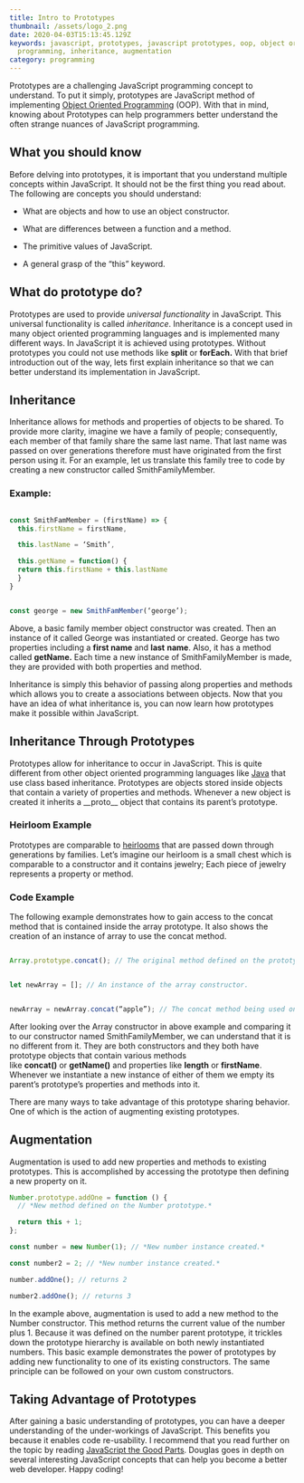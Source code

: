 ```yaml
---
title: Intro to Prototypes
thumbnail: /assets/logo_2.png
date: 2020-04-03T15:13:45.129Z
keywords: javascript, prototypes, javascript prototypes, oop, object oriented
  programming, inheritance, augmentation
category: programming
---
```


Prototypes are a challenging JavaScript programming concept to understand. To
put it simply, prototypes are JavaScript method of implementing [Object
Oriented
Programming](https://www.educative.io/blog/object-oriented-programming) (OOP).
With that in mind, knowing about Prototypes can help programmers better
understand the often strange nuances of JavaScript programming.

## What you should know

Before delving into prototypes, it is important that you understand multiple concepts within JavaScript. It should not be the first thing you read about. The following are concepts you should understand:

- What are objects and how to use an object constructor.

- What are differences between a function and a method.

- The primitive values of JavaScript.

- A general grasp of the “this” keyword.

## What do prototype do?

Prototypes are used to provide *universal functionality* in JavaScript. This universal functionality is called *inheritance*. Inheritance is a concept used in many object oriented programming languages and is implemented many different ways. In JavaScript it is achieved using prototypes. Without prototypes you could not use methods like **split** or **forEach.** With that brief introduction out of the way, lets first explain inheritance so that we can better understand its implementation in JavaScript.

## Inheritance

Inheritance allows for methods and properties of objects to be shared. To provide more clarity, imagine we have a family of people; consequently, each member of that family share the same last name. That last name was passed on over generations therefore must have originated from the first person using it. For an example, let us translate this family tree to code by creating a new constructor called SmithFamilyMember.

### Example:

```javascript

const SmithFamMember = (firstName) => {
  this.firstName = firstName,

  this.lastName = ‘Smith’,

  this.getName = function() {
  return this.firstName + this.lastName
  }
}


const george = new SmithFamMember(‘george’);

```

Above, a basic family member object constructor was created. Then an instance of it called George was instantiated or created. George has two properties including a **first name** and **last** **name**. Also, it has a method called **getName.** Each time a new instance of SmithFamilyMember is made, they are provided with both properties and method.

Inheritance is simply this behavior of passing along properties and methods which allows you to create a associations between objects. Now that you have an idea of what inheritance is, you can now learn how prototypes make it possible within JavaScript.

## Inheritance Through Prototypes

Prototypes allow for inheritance to occur in JavaScript. This is quite different from other object oriented programming languages like [Java](https://www.upwork.com/resources/java-vs-javascript-what-is-the-difference#:~:text=Java%20follows%20class%20based%20inheritance%E2%80%94a%20top%20down%2C%20hierarchical%2C,inherit%20directly%20from%20other%20objects.) that use class based inheritance. Prototypes are objects stored inside objects that contain a variety of properties and methods. Whenever a new object is created it inherits a \_\_proto\_\_ object that contains its parent’s prototype.

### Heirloom Example

Prototypes are comparable to [heirlooms](https://www.merriam-webster.com/dictionary/heirloom) that are passed down through generations by families. Let’s imagine our heirloom is a small chest which is comparable to a constructor and it contains jewelry; Each piece of jewelry represents a property or method.

### Code Example

The following example demonstrates how to gain access to the concat method that is contained inside the array prototype. It also shows the creation of an instance of array to use the concat method.

```javascript

Array.prototype.concat(); // The original method defined on the prototype.


let newArray = []; // An instance of the array constructor.


newArray = newArray.concat(“apple”); // The concat method being used on the new array.

```

After looking over the Array constructor in above example and comparing it to our constructor named SmithFamilyMember, we can understand that it is no different from it. They are both constructors and they both have prototype objects that contain various methods like **concat()** or **getName()** and properties like **length** or **firstName**. Whenever we instantiate a new instance of either of them we empty its parent’s prototype’s properties and methods into it.

There are many ways to take advantage of this prototype sharing behavior. One of which is the action of augmenting existing prototypes.

## Augmentation

Augmentation is used to add new properties and methods to existing prototypes. This is accomplished by accessing the prototype then defining a new property on it.

```javascript
Number.prototype.addOne = function () {
  // *New method defined on the Number prototype.*

  return this + 1;
};

const number = new Number(1); // *New number instance created.*

const number2 = 2; // *New number instance created.*

number.addOne(); // returns 2

number2.addOne(); // returns 3
```

In the example above, augmentation is used to add a new method to the Number constructor. This method returns the current value of the number plus 1. Because it was defined on the number parent prototype, it trickles down the prototype hierarchy is available on both newly instantiated numbers. This basic example demonstrates the power of prototypes by adding new functionality to one of its existing constructors. The same principle can be followed on your own custom constructors.

## Taking Advantage of Prototypes

After gaining a basic understanding of prototypes, you can have a deeper understanding of the under-workings of JavaScript. This benefits you because it enables code re-usability. I recommend that you read further on the topic by reading [JavaScript the Good Parts](https://www.amazon.ca/JavaScript-Good-Parts-Douglas-Crockford/dp/0596517742). Douglas goes in depth on several interesting JavaScript concepts that can help you become a better web developer. Happy coding!
